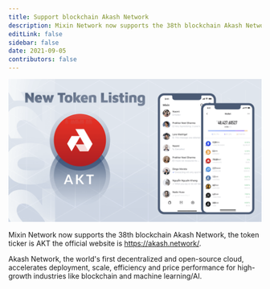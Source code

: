 ```yaml
---
title: Support blockchain Akash Network
description: Mixin Network now supports the 38th blockchain Akash Network.
editLink: false
sidebar: false
date: 2021-09-05
contributors: false
---
```


![akt-support](./akt-support.png)

Mixin Network now supports the 38th blockchain Akash Network, the token ticker is AKT the official website is https://akash.network/.

Akash Network, the world's first decentralized and open-source cloud, accelerates deployment, scale, efficiency and price performance for high-growth industries like blockchain and machine learning/AI.